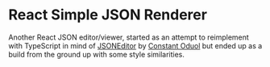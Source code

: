 # React Simple JSON Renderer

Another React JSON editor/viewer, started as an attempt to reimplement with TypeScript in mind of [JSONEditor](https://github.com/constantoduol/JSONEditor.git) by [Constant Oduol](https://github.com/constantoduol) but ended up as a build from the ground up with some style similarities.
